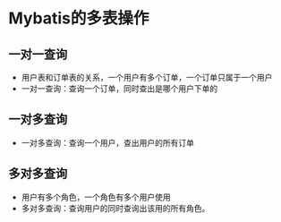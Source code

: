 # Mybatis的多表操作

## 一对一查询

* 用户表和订单表的关系，一个用户有多个订单，一个订单只属于一个用户
* 一对一查询：查询一个订单，同时查出是哪个用户下单的

## 一对多查询

* 一对多查询：查询一个用户，查出用户的所有订单

## 多对多查询

* 用户有多个角色，一个角色有多个用户使用
* 多对多查询：查询用户的同时查询出该用的所有角色。

